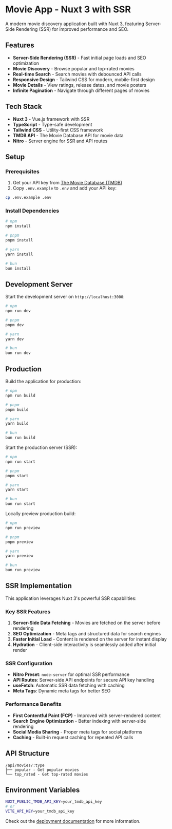 # Movie App - Nuxt 3 with SSR

A modern movie discovery application built with Nuxt 3, featuring Server-Side Rendering (SSR) for improved performance and SEO.

## Features

- **Server-Side Rendering (SSR)** - Fast initial page loads and SEO optimization
- **Movie Discovery** - Browse popular and top-rated movies
- **Real-time Search** - Search movies with debounced API calls
- **Responsive Design** - Tailwind CSS for modern, mobile-first design
- **Movie Details** - View ratings, release dates, and movie posters
- **Infinite Pagination** - Navigate through different pages of movies

## Tech Stack

- **Nuxt 3** - Vue.js framework with SSR
- **TypeScript** - Type-safe development
- **Tailwind CSS** - Utility-first CSS framework
- **TMDB API** - The Movie Database API for movie data
- **Nitro** - Server engine for SSR and API routes

## Setup

### Prerequisites

1. Get your API key from [The Movie Database (TMDB)](https://www.themoviedb.org/settings/api)
2. Copy `.env.example` to `.env` and add your API key:

```bash
cp .env.example .env
```

### Install Dependencies

```bash
# npm
npm install

# pnpm
pnpm install

# yarn
yarn install

# bun
bun install
```

## Development Server

Start the development server on `http://localhost:3000`:

```bash
# npm
npm run dev

# pnpm
pnpm dev

# yarn
yarn dev

# bun
bun run dev
```

## Production

Build the application for production:

```bash
# npm
npm run build

# pnpm
pnpm build

# yarn
yarn build

# bun
bun run build
```

Start the production server (SSR):

```bash
# npm
npm run start

# pnpm
pnpm start

# yarn
yarn start

# bun
bun run start
```

Locally preview production build:

```bash
# npm
npm run preview

# pnpm
pnpm preview

# yarn
yarn preview

# bun
bun run preview
```

## SSR Implementation

This application leverages Nuxt 3's powerful SSR capabilities:

### Key SSR Features

1. **Server-Side Data Fetching** - Movies are fetched on the server before rendering
2. **SEO Optimization** - Meta tags and structured data for search engines
3. **Faster Initial Load** - Content is rendered on the server for instant display
4. **Hydration** - Client-side interactivity is seamlessly added after initial render

### SSR Configuration

- **Nitro Preset**: `node-server` for optimal SSR performance
- **API Routes**: Server-side API endpoints for secure API key handling
- **useFetch**: Automatic SSR data fetching with caching
- **Meta Tags**: Dynamic meta tags for better SEO

### Performance Benefits

- **First Contentful Paint (FCP)** - Improved with server-rendered content
- **Search Engine Optimization** - Better indexing with server-side rendering
- **Social Media Sharing** - Proper meta tags for social platforms
- **Caching** - Built-in request caching for repeated API calls

## API Structure

```
/api/movies/:type
├── popular - Get popular movies
└── top_rated - Get top-rated movies
```

## Environment Variables

```bash
NUXT_PUBLIC_TMDB_API_KEY=your_tmdb_api_key
# or
VITE_API_KEY=your_tmdb_api_key
```

Check out the [deployment documentation](https://nuxt.com/docs/getting-started/deployment) for more information.
